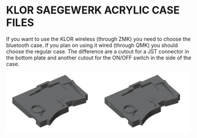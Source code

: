 # KLOR SAEGEWERK ACRYLIC CASE FILES 

If you want to use the KLOR wireless (through ZMK) you need to choose the bluetooth case. If you plan on using it wired (through QMK) you should choose the regular case. The difference are a cutout for a JST connector in the bottom plate and another cutout for the ON/OFF switch in the side of the case. 

[<img alt="saegewerk" width="49%" src="/case/docs/images/saegewerk_acryl.png" title="saegewerk" />](/case/acrylic/saegewerk/regular/)
[<img alt="saegewerk bluetooth" width="49%" src="/case/docs/images/saegewerk_acryl_ble.png" title="saegewerk bluetooth" />](/case/acrylic/saegewerk/bluetooth/)